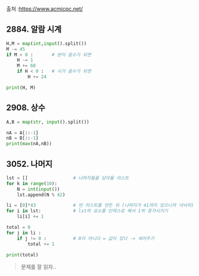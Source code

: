 출처 :https://www.acmicpc.net/



## 2884. 알람 시계
```python
H,M = map(int,input().split())
M -= 45
if M < 0 :       # 분이 음수가 되면
    H -= 1       
    M += 60
    if H < 0 :   # 시가 음수가 되면
        H += 24

print(H, M)
```





## 2908. 상수

```python
A,B = map(str, input().split())

nA = A[::-1]
nB = B[::-1]
print(max(nA,nB))
```





## 3052. 나머지

```python
lst = []                 # 나머지들을 담아둘 리스트
for k in range(10):
    N = int(input())
    lst.append(N % 42)

li = [0]*43              # 빈 리스트를 만든 뒤 (나머지가 41까지 있으니까 넉넉히)
for i in lst:            # lst의 요소를 인덱스로 해서 1씩 증가시키기
    li[i] += 1

total = 0
for j in li : 
    if j != 0 :          # 0이 아니다 = 값이 있다 -> 세어주기
        total += 1

print(total)
```

> 문제를 잘 읽자..
